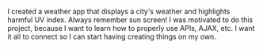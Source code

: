 I created a weather app that displays a city's weather and highlights harmful UV index. Always remember sun screen! I was motivated to do this project, because I want to learn how to properly use APIs, AJAX, etc. I want it all to connect so I can start having creating things on my own. 